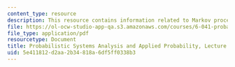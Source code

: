 ```yaml
---
content_type: resource
description: This resource contains information related to Markov process - III.
file: https://ol-ocw-studio-app-qa.s3.amazonaws.com/courses/6-041-probabilistic-systems-analysis-and-applied-probability-fall-2010/5e411812d2aa2b34818a6df5ff0338b3_MIT6_041F10_L18.pdf
file_type: application/pdf
resourcetype: Document
title: Probabilistic Systems Analysis and Applied Probability, Lecture 18
uid: 5e411812-d2aa-2b34-818a-6df5ff0338b3
---
```

